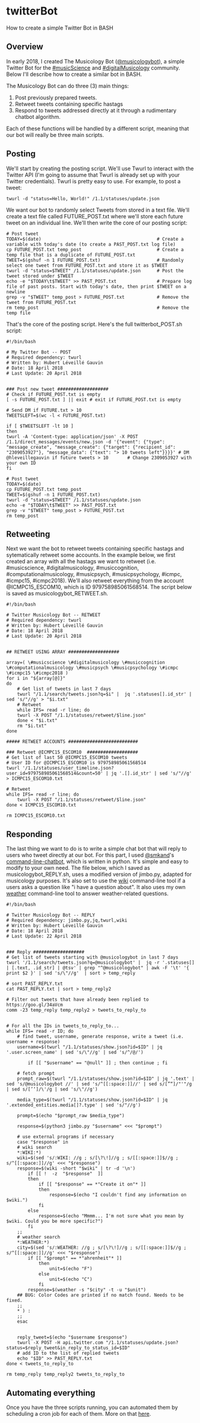 # twitterBot
How to create a simple Twitter Bot in BASH 

## Overview

In early 2018, I created The Musicology Bot ([@musicologybot](https://twitter.com/musicologybot)), a simple Twitter Bot for the [#musicScience](https://twitter.com/search?q=%23musicScience&src=typd) and [#digitalMusicology](https://twitter.com/search?q=%23digitalmusicology&src=typd) community. Below I'll describe how to create a similar bot in BASH.

The Musicology Bot can do three (3) main things:

1. Post previously prepared tweets.
2. Retweet tweets containing specific hastags
3. Respond to tweets addressed directly at it through a rudimentary chatbot algorithm.

Each of these functions will be handled by a different script, meaning that our bot will really be three main scripts. 

## Posting

We'll start by creating the posting script. We'll use Twurl to interact with the Twitter API (I'm going to assume that Twurl is already set up with your Twitter credentials). Twurl is pretty easy to use. For example, to post a tweet:

    twurl -d "status=Hello, World!" /1.1/statuses/update.json
    
We want our bot to randomly select Tweets from stored in a text file. We'll create a text file called FUTURE_POST.txt where we'll store each future tweet on an individual line. We'll then write the core of our posting script:

```
# Post tweet
TODAY=$(date)                                           # Create a variable with today's date (to create a PAST_POST.txt log file)
cp FUTURE_POST.txt temp_post                            # Create a temp file that is a duplicate of FUTURE_POST.txt
TWEET=$(gshuf -n 1 FUTURE_POST.txt)                     # Randomly select one tweet from FUTURE_POST.txt and store it as $TWEET
twurl -d "status=$TWEET" /1.1/statuses/update.json      # Post the tweet stored under $TWEET
echo -e "$TODAY\t$TWEET" >> PAST_POST.txt               # Prepare log file of past posts. Start with today's date, then print $TWEET on a newline
grep -v "$TWEET" temp_post > FUTURE_POST.txt            # Remove the tweet from FUTURE_POST.txt
rm temp_post                                            # Remove the temp file 
```

That's the core of the posting script. Here's the full twitterbot_POST.sh script:

```
#!/bin/bash

# My Twitter Bot -- POST
# Required dependency: twurl
# Written by: Hubert Léveillé Gauvin
# Date: 18 April 2018
# Last Update: 20 April 2018


### Post new tweet ###################
# Check if FUTURE_POST.txt is empty
[ -s FUTURE_POST.txt ] || exit # exit if FUTURE_POST.txt is empty

# Send DM if FUTURE.txt > 10
TWEETSLEFT=$(wc -l < FUTURE_POST.txt)

if [ $TWEETSLEFT -lt 10 ]
then
twurl -A 'Content-type: application/json' -X POST /1.1/direct_messages/events/new.json -d '{"event": {"type": "message_create", "message_create": {"target": {"recipient_id": "2309053927"}, "message_data": {"text": "> 10 tweets left"}}}}' # DM @hleveillegauvin if future tweets > 10       # Change 2309053927 with your own ID
fi

# Post tweet
TODAY=$(date)
cp FUTURE_POST.txt temp_post
TWEET=$(gshuf -n 1 FUTURE_POST.txt)
twurl -d "status=$TWEET" /1.1/statuses/update.json
echo -e "$TODAY\t$TWEET" >> PAST_POST.txt
grep -v "$TWEET" temp_post > FUTURE_POST.txt
rm temp_post
```

## Retweeting

Next we want the bot to retweet tweets containing specific hastags and sytematically retweet some accounts. In the example below, we first created an array with all the hastags we want to retweet (i.e. #musicscience, #digitalmusicology, #musiccognition, #computationalmusicology, #musicpsych, #musicpsychology, #icmpc, #icmpc15, #icmpc2018). We'll also retweet everything from the account @ICMPC15_ESCOM10, which is ID 979758985061568514. The script below is saved as musicologybot_RETWEET.sh.

```
#!/bin/bash

# Twitter Musicology Bot -- RETWEET
# Required dependency: twurl
# Written by: Hubert Léveillé Gauvin
# Date: 18 April 2018
# Last Update: 20 April 2018


## RETWEET USING ARRAY ###################

array=( \#musicscience \#digitalmusicology \#musiccognition \#computationalmusicology \#musicpsych \#musicpsychology \#icmpc \#icmpc15 \#icmpc2018 )
for i in "${array[@]}"
do
	# Get list of tweets in last 7 days
 	twurl "/1.1/search/tweets.json?q=$i" |  jq '.statuses[].id_str' | sed 's/"//g' > "$i.txt"
	# Retweet
	while IFS= read -r line; do
	twurl -X POST "/1.1/statuses/retweet/$line.json"
	done < "$i.txt"
	rm "$i.txt"		
done

##### RETWEET ACCOUNTS ##########################

### Retweet @ICMPC15_ESCOM10  ###################
# Get list of last 50 @ICMPC15_ESCOM10 tweets
# User ID for @ICMPC15_ESCOM10 is 979758985061568514
twurl '/1.1/statuses/user_timeline.json?user_id=979758985061568514&count=50' | jq '.[].id_str' | sed 's/"//g' > ICMPC15_ESCOM10.txt

# Retweet 
while IFS= read -r line; do
	twurl -X POST "/1.1/statuses/retweet/$line.json"
done < ICMPC15_ESCOM10.txt

rm ICMPC15_ESCOM10.txt

```

## Responding

The last thing we want to do is to write a simple chat bot that will reply to users who tweet directly at our bot. For this part, I used [@smkand](https://github.com/smkand)'s [command-line-chatbot](https://github.com/smkand/command-line-chatbot/blob/master/jimbo.py), which is written in python. It's simple and easy to modify to your own need. The file below, which I saved as musicologybot_REPLY.sh, uses a modified version of jimbo.py, adapted for musicology purposes. It's also set to use the [wiki](https://formulae.brew.sh/formula/wiki) command-line tool if a users asks a question like "i have a question about". It also uses my own [weather](https://github.com/hleveillegauvin/weather) command-line tool to answer weather-related questions.


```
#!/bin/bash

# Twitter Musicology Bot -- REPLY
# Required dependency: jimbo.py,jq,twurl,wiki
# Written by: Hubert Léveillé Gauvin
# Date: 18 April 2018
# Last Update: 22 April 2018


### Reply ###################
# Get list of tweets starting with @musicologybot in last 7 days
twurl '/1.1/search/tweets.json?q=@musicologybot' |  jq -r '.statuses[] | [.text, .id_str] | @tsv' | grep "^@musicologybot" | awk -F '\t' '{ print $2 }' | sed 's/\"//g'  | sort > temp_reply

# sort PAST_REPLY.txt
cat PAST_REPLY.txt | sort > temp_reply2

# Filter out tweets that have already been replied to https://goo.gl/34aVcm
comm -23 temp_reply temp_reply2 > tweets_to_reply_to

	
# For all the IDs in tweets_to_reply_to...
while IFS= read -r ID; do
	# find tweet, username, generate response, write a tweet (i.e. username + response)	
	username=$(twurl "/1.1/statuses/show.json?id=$ID" | jq '.user.screen_name' | sed 's/\"//g' | sed 's/^/@/')

		if [[ "$username" == "@null" ]] ; then continue ; fi
	
	# fetch prompt	
	prompt_raw=$(twurl "/1.1/statuses/show.json?id=$ID" | jq '.text' | sed 's/@musicologybot //' | sed 's/^[[:space:]]//' | sed s/[”“]/"'"/g | sed s/[’‘]/\'/g | sed 's/\"//g')
	
	media_type=$(twurl "/1.1/statuses/show.json?id=$ID" | jq '.extended_entities.media[]?.type' | sed 's/"//g')

	prompt=$(echo "$prompt_raw $media_type")

	response=$(python3 jimbo.py "$username" <<< "$prompt")
	
	# use external programs if necessary
	case "$response" in
	# wiki search
	*:WIKI:*) 
    wiki=$(sed 's/:WIKI: //g ; s/[\?\!]//g ; s/[[:space:]]$//g ; s/^[[:space:]]//g' <<< "$response")
    response=$(wiki -short "$wiki" | tr -d '\n')	
    	if [[ !  -z  "$response"  ]] 
    	then
    		if [[ "$response" == *"Create it on"* ]]
    		then
    			response=$(echo "I couldn't find any information on $wiki.")
    		fi
    	else	
    		response=$(echo "Mmmm... I'm not sure what you mean by $wiki. Could you be more specific?")
    	fi
    ;;
    # weather search
    *:WEATHER:*) 
    city=$(sed 's/:WEATHER: //g ; s/[\?\!]//g ; s/[[:space:]]$//g ; s/^[[:space:]]//g' <<< "$response")
    	if [[ "$prompt" == *"ahrenheit"* ]]
    		then
    			unit=$(echo "F")
    		else
    			unit=$(echo "C")
    		fi
		response=$(weather -s "$city" -t -u "$unit")
	## BUG: Color Codes are printed if no match found. Needs to be fixed.
	;;
    * ) :
    ;;
	esac
	
	
	reply_tweet=$(echo "$username $response")
	twurl -X POST -H api.twitter.com "/1.1/statuses/update.json?status=$reply_tweet&in_reply_to_status_id=$ID"
	# add ID to the list of replied tweets
	echo "$ID" >> PAST_REPLY.txt
done < tweets_to_reply_to

rm temp_reply temp_reply2 tweets_to_reply_to
```

## Automating everything

Once you have the three scripts running, you can automated them by scheduling a cron job for each of them. More on that [here](https://ole.michelsen.dk/blog/schedule-jobs-with-crontab-on-mac-osx.html).
